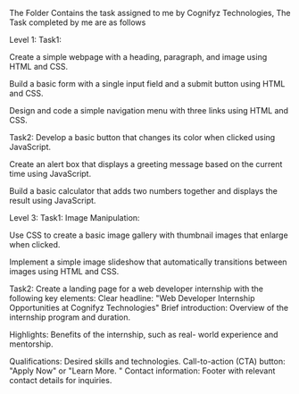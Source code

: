 The Folder Contains the task  assigned to me by  Cognifyz Technologies,
The Task completed by me are as follows

Level 1:
Task1:

Create a simple webpage with a
heading, paragraph, and image using
HTML and CSS.

Build a basic form with a single input
field and a submit button using HTML
and CSS.

Design and code a simple navigation
menu with three links using HTML and
CSS.

Task2:
Develop a basic button that changes
its color when clicked using
JavaScript.

Create an alert box that displays a
greeting message based on the current
time using JavaScript.

Build a basic calculator that adds two
numbers together and displays the
result using JavaScript.


Level 3:
Task1:
Image Manipulation:

Use CSS to create a basic image gallery
with thumbnail images that enlarge
when clicked.

Implement a simple image slideshow
that automatically transitions between
images using HTML and CSS.

Task2:
Create a landing page for a web developer internship
with the following key elements:
Clear headline: "Web Developer Internship
Opportunities at Cognifyz Technologies"
Brief introduction: Overview of the internship
program and duration.

Highlights: Benefits of the internship, such as real-
world experience and mentorship.

Qualifications: Desired skills and technologies.
Call-to-action (CTA) button: "Apply Now" or "Learn
More.
"
Contact information: Footer with relevant contact
details for inquiries.
